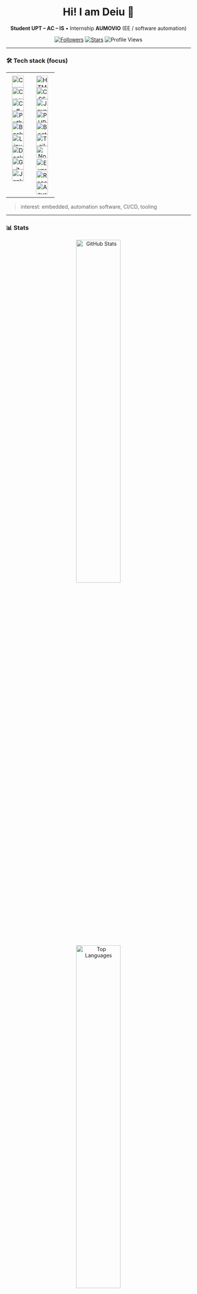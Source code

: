 <!-- Profile README — DeiuVRG -->
<div align="center">

  <h1>Hi! I am Deiu 👋</h1>
  <p><b>Student UPT – AC – IS</b> • Internship <b>AUMOVIO</b> (EE / software automation)</p>

  <!-- Badges -->
  <a href="https://github.com/DeiuVRG?tab=followers"><img alt="Followers"
     src="https://img.shields.io/github/followers/DeiuVRG?style=flat&label=Followers"></a>
  <a href="https://github.com/DeiuVRG"><img alt="Stars"
     src="https://img.shields.io/github/stars/DeiuVRG?affiliations=OWNER%2CCOLLABORATOR&style=flat&label=Stars"></a>
  <img alt="Profile Views"
     src="https://komarev.com/ghpvc/?username=DeiuVRG&label=Views">

</div>

---

### 🛠️ Tech stack (focus)

<table align="center">
  <tr>
    <!-- COL STÂNGA: Systems / Programming -->
    <td align="center" valign="top" style="padding:8px 16px;">
      <img src="https://cdn.jsdelivr.net/gh/devicons/devicon/icons/c/c-original.svg" height="32" alt="C" title="C"><br>
      <img src="https://cdn.jsdelivr.net/gh/devicons/devicon/icons/cplusplus/cplusplus-original.svg" height="32" alt="C++" title="C++"><br>
      <img src="https://cdn.jsdelivr.net/gh/devicons/devicon/icons/csharp/csharp-original.svg" height="32" alt="C#" title="C#"><br>
      <img src="https://cdn.jsdelivr.net/gh/devicons/devicon/icons/python/python-original.svg" height="32" alt="Python" title="Python"><br>
      <img src="https://cdn.jsdelivr.net/gh/devicons/devicon/icons/bash/bash-original.svg" height="32" alt="Bash" title="Bash"><br>
      <img src="https://cdn.jsdelivr.net/gh/devicons/devicon/icons/linux/linux-original.svg" height="32" alt="Linux" title="Linux"><br>
      <img src="https://cdn.jsdelivr.net/gh/devicons/devicon/icons/docker/docker-original.svg" height="32" alt="Docker" title="Docker"><br>
      <img src="https://cdn.jsdelivr.net/gh/devicons/devicon/icons/git/git-original.svg" height="32" alt="Git" title="Git"><br>
      <img src="https://cdn.jsdelivr.net/gh/devicons/devicon/icons/jenkins/jenkins-original.svg" height="32" alt="Jenkins" title="Jenkins">
    </td>
    <td align="center" valign="top" style="padding:8px 16px;">
      <img src="https://cdn.jsdelivr.net/gh/devicons/devicon/icons/html5/html5-original.svg" height="32" alt="HTML5" title="HTML5"><br>
      <img src="https://cdn.jsdelivr.net/gh/devicons/devicon/icons/css3/css3-original.svg" height="32" alt="CSS3" title="CSS3"><br>
      <img src="https://cdn.jsdelivr.net/gh/devicons/devicon/icons/javascript/javascript-original.svg" height="32" alt="JavaScript" title="JavaScript"><br>
      <img src="https://cdn.jsdelivr.net/gh/devicons/devicon/icons/php/php-original.svg" height="32" alt="PHP" title="PHP"><br>
      <img src="https://cdn.jsdelivr.net/gh/devicons/devicon/icons/bootstrap/bootstrap-original.svg" height="32" alt="Bootstrap" title="Bootstrap"><br>
      <img src="https://cdn.jsdelivr.net/gh/devicons/devicon/icons/tailwindcss/tailwindcss-original.svg" height="32" alt="Tailwind CSS" title="Tailwind CSS"><br>
      <img src="https://cdn.jsdelivr.net/gh/devicons/devicon/icons/nodejs/nodejs-original.svg" height="32" alt="Node.js" title="Node.js"><br>
      <img src="https://cdn.jsdelivr.net/gh/devicons/devicon/icons/express/express-original.svg"
           height="32" alt="Express" title="Express"
           style="background:#ffffff;border-radius:6px;padding:2px"><br>
      <img src="https://cdn.jsdelivr.net/gh/devicons/devicon/icons/react/react-original.svg" height="32" alt="React" title="React"><br>
      <img src="https://cdn.jsdelivr.net/gh/devicons/devicon/icons/azure/azure-original.svg" height="32" alt="Azure" title="Azure">
    </td>
  </tr>
</table>



> interest: embedded, automation software, CI/CD, tooling 

---

### 📊 Stats
<div align="center">

  <!-- Stats + Top Langs in 2 rows -->
  <img width="49%" alt="GitHub Stats"
       src="https://github-readme-stats.vercel.app/api?username=DeiuVRG&show_icons=true&include_all_commits=true&count_private=true&rank_icon=github&custom_title=GitHub%20Stats&theme=transparent&v=1" />

  <img width="49%" alt="Top Languages"
       src="https://github-readme-stats.vercel.app/api/top-langs/?username=DeiuVRG&layout=compact&langs_count=8&theme=transparent&v=1" />

</div>

<!--
Tips:
- Dacă vreun card nu se încarcă, schimbă `&v=1` în `&v=2` ca să forțezi refreshul cache-ului GitHub.
- „Top Languages” reflectă dimensiunea codului din repo-uri, nu timpul petrecut.
-->

---

### 📫 Contact
- [(https://www.instagram.com/andreirusuvrg/)](https://www.instagram.com/andreirusuvrg/)
